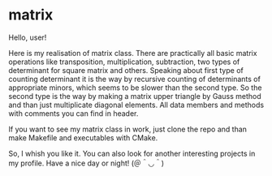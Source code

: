 # matrix
Hello, user!

Here is my realisation of matrix class. There are practically all basic matrix operations like transposition, multiplication, subtraction, two types of determinant for square matrix and others. Speaking about first type of counting determinant it is the way by recursive counting of determinants of appropriate minors, whiсh seems to be slower than the second type. So the second type is the way by making a matrix upper triangle by Gauss method and than just multiplicate diagonal elements. All data members and methods with comments you can find in header.

If you want to see my matrix class in work, just clone the repo and than make Makefile and executables with CMake.

So, I whish you like it. You can also look for another interesting projects in my profile. Have a nice day or night!
(＠＾◡＾)
